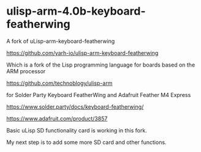 # ulisp-arm-4.0b-keyboard-featherwing
A fork of uLisp-arm-keyboard-featherwing

https://github.com/yarh-io/ulisp-arm-keyboard-featherwing

Which is a fork of the Lisp programming language for boards based on the ARM processor

https://github.com/technoblogy/ulisp-arm

for Solder Party Keyboard FeatherWing and Adafruit Feather M4 Express

https://www.solder.party/docs/keyboard-featherwing/

https://www.adafruit.com/product/3857

Basic uLisp SD functionality card is working in this fork.

My next step is to add some more SD card and other functions.

